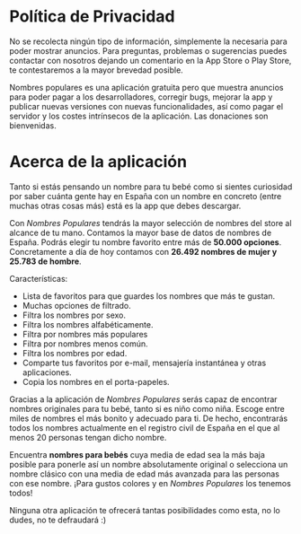 # Política de Privacidad

No se recolecta ningún tipo de información, simplemente la necesaria para poder mostrar anuncios. Para preguntas, problemas o sugerencias puedes contactar con nosotros dejando un comentario en la App Store o Play Store, te contestaremos a la mayor brevedad posible.

Nombres populares es una aplicación gratuita pero que muestra anuncios para poder pagar a los desarrolladores, corregir bugs, mejorar la app y publicar nuevas versiones con nuevas funcionalidades, así como pagar el servidor y los costes intrínsecos de la aplicación. Las donaciones son bienvenidas.


# Acerca de la aplicación
Tanto si estás pensando un nombre para tu bebé como si sientes curiosidad por saber cuánta gente hay en España con un nombre en concreto (entre muchas otras cosas más) está es la app que debes descargar.

Con *Nombres Populares* tendrás la mayor selección de nombres del store al alcance de tu mano. Contamos la mayor base de datos de nombres de España. Podrás elegir tu nombre favorito entre más de **50.000 opciones**. Concretamente a día de hoy contamos con **26.492 nombres de mujer y 25.783 de hombre**.

Características:
- Lista de favoritos para que guardes los nombres que más te gustan.
- Muchas opciones de filtrado.
- Filtra los nombres por sexo.
- Filtra los nombres alfabéticamente.
- Filtra por nombres más populares
- Filtra por nombres menos común.
- Filtra los nombres por edad.
- Comparte tus favoritos por e-mail, mensajería instantánea y otras aplicaciones.
- Copia los nombres en el porta-papeles.

Gracias a la aplicación de *Nombres Populares* serás capaz de encontrar nombres originales para tu bebé, tanto si es niño como niña. Escoge entre miles de nombres el más bonito y adecuado para ti. De hecho, encontrarás todos los nombres actualmente en el registro civil de España en el que al menos 20 personas tengan dicho nombre.

Encuentra **nombres para bebés** cuya media de edad sea la más baja posible para ponerle así un nombre absolutamente original o selecciona un nombre clásico con una media de edad más avanzada para las personas con ese nombre. ¡Para gustos colores y en *Nombres Populares* los tenemos todos!

Ninguna otra aplicación te ofrecerá tantas posibilidades como esta, no lo dudes, no te defraudará :)

